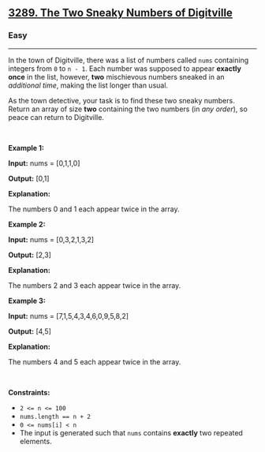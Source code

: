 <h2><a href="https://leetcode.com/problems/the-two-sneaky-numbers-of-digitville/?envType=problem-list-v2&envId=array">3289. The Two Sneaky Numbers of Digitville</a></h2><h3>Easy</h3><hr><p>In the town of Digitville, there was a list of numbers called <code>nums</code> containing integers from <code>0</code> to <code>n - 1</code>. Each number was supposed to appear <strong>exactly once</strong> in the list, however, <strong>two</strong> mischievous numbers sneaked in an <em>additional time</em>, making the list longer than usual.<!-- notionvc: c37cfb04-95eb-4273-85d5-3c52d0525b95 --></p>

<p>As the town detective, your task is to find these two sneaky numbers. Return an array of size <strong>two</strong> containing the two numbers (in <em>any order</em>), so peace can return to Digitville.<!-- notionvc: 345db5be-c788-4828-9836-eefed31c982f --></p>

<p>&nbsp;</p>
<p><strong class="example">Example 1:</strong></p>

<div class="example-block">
<p><strong>Input:</strong> <span class="example-io">nums = [0,1,1,0]</span></p>

<p><strong>Output:</strong> <span class="example-io">[0,1]</span></p>

<p><strong>Explanation:</strong></p>

<p>The numbers 0 and 1 each appear twice in the array.</p>
</div>

<p><strong class="example">Example 2:</strong></p>

<div class="example-block">
<p><strong>Input:</strong> <span class="example-io">nums = [0,3,2,1,3,2]</span></p>

<p><strong>Output:</strong> <span class="example-io">[2,3]</span></p>

<p><strong>Explanation: </strong></p>

<p>The numbers 2 and 3 each appear twice in the array.</p>
</div>

<p><strong class="example">Example 3:</strong></p>

<div class="example-block">
<p><strong>Input:</strong> <span class="example-io">nums = [7,1,5,4,3,4,6,0,9,5,8,2]</span></p>

<p><strong>Output:</strong> <span class="example-io">[4,5]</span></p>

<p><strong>Explanation: </strong></p>

<p>The numbers 4 and 5 each appear twice in the array.</p>
</div>

<p>&nbsp;</p>
<p><strong>Constraints:</strong></p>

<ul>
	<li data-stringify-border="0" data-stringify-indent="1"><code>2 &lt;= n &lt;= 100</code></li>
	<li data-stringify-border="0" data-stringify-indent="1"><code>nums.length == n + 2</code></li>
	<li data-stringify-border="0" data-stringify-indent="1"><code data-stringify-type="code">0 &lt;= nums[i] &lt; n</code></li>
	<li data-stringify-border="0" data-stringify-indent="1">The input is generated such that <code>nums</code> contains <strong>exactly</strong> two repeated elements.</li>
</ul>

